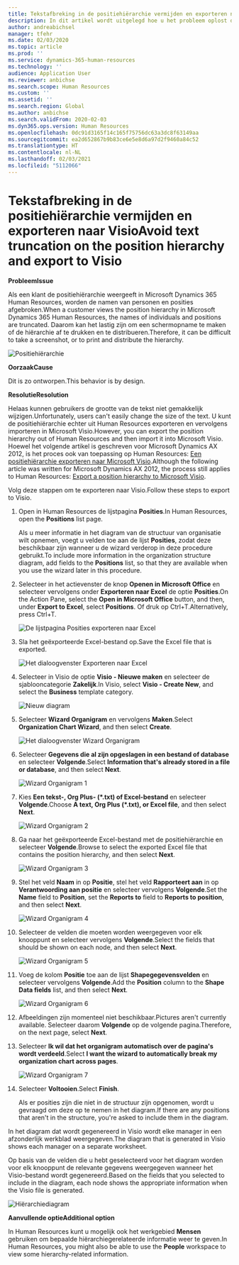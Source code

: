 ```yaml
---
title: Tekstafbreking in de positiehiërarchie vermijden en exporteren naar Visio
description: In dit artikel wordt uitgelegd hoe u het probleem oplost dat namen van personen en posities worden afgekapt wanneer klanten de positiehiërarchie weergeven in Microsoft Dynamics 365 Human Resources. Tekstafbreking kan het moeilijk maken om een schermopname te maken of de hiërarchie af te drukken.
author: andreabichsel
manager: tfehr
ms.date: 02/03/2020
ms.topic: article
ms.prod: ''
ms.service: dynamics-365-human-resources
ms.technology: ''
audience: Application User
ms.reviewer: anbichse
ms.search.scope: Human Resources
ms.custom: ''
ms.assetid: ''
ms.search.region: Global
ms.author: anbichse
ms.search.validFrom: 2020-02-03
ms.dyn365.ops.version: Human Resources
ms.openlocfilehash: 0dc91d3165f14c165f75756dc63a3dc8f63149aa
ms.sourcegitcommit: ea2d652867b9b83ce6e5e8d6a97d2f9460a84c52
ms.translationtype: HT
ms.contentlocale: nl-NL
ms.lasthandoff: 02/03/2021
ms.locfileid: "5112066"
---
```

# <a name="avoid-text-truncation-on-the-position-hierarchy-and-export-to-visio"></a><span data-ttu-id="17ee2-104">Tekstafbreking in de positiehiërarchie vermijden en exporteren naar Visio</span><span class="sxs-lookup"><span data-stu-id="17ee2-104">Avoid text truncation on the position hierarchy and export to Visio</span></span>

<span data-ttu-id="17ee2-105">**Probleem**</span><span class="sxs-lookup"><span data-stu-id="17ee2-105">**Issue**</span></span>

<span data-ttu-id="17ee2-106">Als een klant de positiehiërarchie weergeeft in Microsoft Dynamics 365 Human Resources, worden de namen van personen en posities afgebroken.</span><span class="sxs-lookup"><span data-stu-id="17ee2-106">When a customer views the position hierarchy in Microsoft Dynamics 365 Human Resources, the names of individuals and positions are truncated.</span></span> <span data-ttu-id="17ee2-107">Daarom kan het lastig zijn om een schermopname te maken of de hiërarchie af te drukken en te distribueren.</span><span class="sxs-lookup"><span data-stu-id="17ee2-107">Therefore, it can be difficult to take a screenshot, or to print and distribute the hierarchy.</span></span>

![Positiehiërarchie](media/position-h.png)

<span data-ttu-id="17ee2-109">**Oorzaak**</span><span class="sxs-lookup"><span data-stu-id="17ee2-109">**Cause**</span></span>

<span data-ttu-id="17ee2-110">Dit is zo ontworpen.</span><span class="sxs-lookup"><span data-stu-id="17ee2-110">This behavior is by design.</span></span>

<span data-ttu-id="17ee2-111">**Resolutie**</span><span class="sxs-lookup"><span data-stu-id="17ee2-111">**Resolution**</span></span>

<span data-ttu-id="17ee2-112">Helaas kunnen gebruikers de grootte van de tekst niet gemakkelijk wijzigen.</span><span class="sxs-lookup"><span data-stu-id="17ee2-112">Unfortunately, users can't easily change the size of the text.</span></span> <span data-ttu-id="17ee2-113">U kunt de positiehiërarchie echter uit Human Resources exporteren en vervolgens importeren in Microsoft Visio.</span><span class="sxs-lookup"><span data-stu-id="17ee2-113">However, you can export the position hierarchy out of Human Resources and then import it into Microsoft Visio.</span></span> <span data-ttu-id="17ee2-114">Hoewel het volgende artikel is geschreven voor Microsoft Dynamics AX 2012, is het proces ook van toepassing op Human Resources: [Een positiehiërarchie exporteren naar Microsoft Visio](https://docs.microsoft.com/dynamicsax-2012/appuser-itpro/export-a-position-hierarchy-to-microsoft-visio).</span><span class="sxs-lookup"><span data-stu-id="17ee2-114">Although the following article was written for Microsoft Dynamics AX 2012, the process still applies to Human Resources: [Export a position hierarchy to Microsoft Visio](https://docs.microsoft.com/dynamicsax-2012/appuser-itpro/export-a-position-hierarchy-to-microsoft-visio).</span></span>

<span data-ttu-id="17ee2-115">Volg deze stappen om te exporteren naar Visio.</span><span class="sxs-lookup"><span data-stu-id="17ee2-115">Follow these steps to export to Visio.</span></span>

1. <span data-ttu-id="17ee2-116">Open in Human Resources de lijstpagina **Posities**.</span><span class="sxs-lookup"><span data-stu-id="17ee2-116">In Human Resources, open the **Positions** list page.</span></span>

    <span data-ttu-id="17ee2-117">Als u meer informatie in het diagram van de structuur van organisatie wilt opnemen, voegt u velden toe aan de lijst **Posities**, zodat deze beschikbaar zijn wanneer u de wizard verderop in deze procedure gebruikt.</span><span class="sxs-lookup"><span data-stu-id="17ee2-117">To include more information in the organization structure diagram, add fields to the **Positions** list, so that they are available when you use the wizard later in this procedure.</span></span>

2. <span data-ttu-id="17ee2-118">Selecteer in het actievenster de knop **Openen in Microsoft Office** en selecteer vervolgens onder **Exporteren naar Excel** de optie **Posities**.</span><span class="sxs-lookup"><span data-stu-id="17ee2-118">On the Action Pane, select the **Open in Microsoft Office** button, and then, under **Export to Excel**, select **Positions**.</span></span> <span data-ttu-id="17ee2-119">Of druk op Ctrl+T.</span><span class="sxs-lookup"><span data-stu-id="17ee2-119">Alternatively, press Ctrl+T.</span></span>

    ![De lijstpagina Posities exporteren naar Excel](media/org-admin.png)

3. <span data-ttu-id="17ee2-121">Sla het geëxporteerde Excel-bestand op.</span><span class="sxs-lookup"><span data-stu-id="17ee2-121">Save the Excel file that is exported.</span></span>

    ![Het dialoogvenster Exporteren naar Excel](media/export-excel.png)

4. <span data-ttu-id="17ee2-123">Selecteer in Visio de optie **Visio - Nieuwe maken** en selecteer de sjablooncategorie **Zakelijk**.</span><span class="sxs-lookup"><span data-stu-id="17ee2-123">In Visio, select **Visio - Create New**, and select the **Business** template category.</span></span>

    ![Nieuw diagram](media/new.png)

5. <span data-ttu-id="17ee2-125">Selecteer **Wizard Organigram** en vervolgens **Maken**.</span><span class="sxs-lookup"><span data-stu-id="17ee2-125">Select **Organization Chart Wizard**, and then select **Create**.</span></span>

    ![Het dialoogvenster Wizard Organigram](media/orgchart-wizard.png)

6. <span data-ttu-id="17ee2-127">Selecteer **Gegevens die al zijn opgeslagen in een bestand of database** en selecteer **Volgende**.</span><span class="sxs-lookup"><span data-stu-id="17ee2-127">Select **Information that's already stored in a file or database**, and then select **Next**.</span></span>

    ![Wizard Organigram 1](media/orgchart-wizard7.png)

7. <span data-ttu-id="17ee2-129">Kies **Een tekst-, Org Plus- (\*.txt) of Excel-bestand** en selecteer **Volgende**.</span><span class="sxs-lookup"><span data-stu-id="17ee2-129">Choose **A text, Org Plus (\*.txt), or Excel file**, and then select **Next**.</span></span>

    ![Wizard Organigram 2](media/orgchart-wizard3.png)

8. <span data-ttu-id="17ee2-131">Ga naar het geëxporteerde Excel-bestand met de positiehiërarchie en selecteer **Volgende**.</span><span class="sxs-lookup"><span data-stu-id="17ee2-131">Browse to select the exported Excel file that contains the position hierarchy, and then select **Next**.</span></span>

    ![Wizard Organigram 3](media/orgchart-wizard2.png)

9. <span data-ttu-id="17ee2-133">Stel het veld **Naam** in op **Positie**, stel het veld **Rapporteert aan** in op **Verantwoording aan positie** en selecteer vervolgens **Volgende**.</span><span class="sxs-lookup"><span data-stu-id="17ee2-133">Set the **Name** field to **Position**, set the **Reports to** field to **Reports to position**, and then select **Next**.</span></span>

    ![Wizard Organigram 4](media/orgchart-wizard1.png)

10. <span data-ttu-id="17ee2-135">Selecteer de velden die moeten worden weergegeven voor elk knooppunt en selecteer vervolgens **Volgende**.</span><span class="sxs-lookup"><span data-stu-id="17ee2-135">Select the fields that should be shown on each node, and then select **Next**.</span></span>

    ![Wizard Organigram 5](media/orgchart-wizard5.png)

11. <span data-ttu-id="17ee2-137">Voeg de kolom **Positie** toe aan de lijst **Shapegegevensvelden** en selecteer vervolgens **Volgende**.</span><span class="sxs-lookup"><span data-stu-id="17ee2-137">Add the **Position** column to the **Shape Data fields** list, and then select **Next**.</span></span>

    ![Wizard Organigram 6](media/orgchart-wizard6.png)

12. <span data-ttu-id="17ee2-139">Afbeeldingen zijn momenteel niet beschikbaar.</span><span class="sxs-lookup"><span data-stu-id="17ee2-139">Pictures aren't currently available.</span></span> <span data-ttu-id="17ee2-140">Selecteer daarom **Volgende** op de volgende pagina.</span><span class="sxs-lookup"><span data-stu-id="17ee2-140">Therefore, on the next page, select **Next**.</span></span>
13. <span data-ttu-id="17ee2-141">Selecteer **Ik wil dat het organigram automatisch over de pagina's wordt verdeeld**.</span><span class="sxs-lookup"><span data-stu-id="17ee2-141">Select **I want the wizard to automatically break my organization chart across pages**.</span></span>

    ![Wizard Organigram 7](media/orgchart-wizard4.png)

14. <span data-ttu-id="17ee2-143">Selecteer **Voltooien**.</span><span class="sxs-lookup"><span data-stu-id="17ee2-143">Select **Finish**.</span></span>

    <span data-ttu-id="17ee2-144">Als er posities zijn die niet in de structuur zijn opgenomen, wordt u gevraagd om deze op te nemen in het diagram.</span><span class="sxs-lookup"><span data-stu-id="17ee2-144">If there are any positions that aren't in the structure, you're asked to include them in the diagram.</span></span>

<span data-ttu-id="17ee2-145">In het diagram dat wordt gegenereerd in Visio wordt elke manager in een afzonderlijk werkblad weergegeven.</span><span class="sxs-lookup"><span data-stu-id="17ee2-145">The diagram that is generated in Visio shows each manager on a separate worksheet.</span></span>

<span data-ttu-id="17ee2-146">Op basis van de velden die u hebt geselecteerd voor het diagram worden voor elk knooppunt de relevante gegevens weergegeven wanneer het Visio-bestand wordt gegenereerd.</span><span class="sxs-lookup"><span data-stu-id="17ee2-146">Based on the fields that you selected to include in the diagram, each node shows the appropriate information when the Visio file is generated.</span></span>

![Hiërarchiediagram](media/hierarchy.png)

<span data-ttu-id="17ee2-148">**Aanvullende optie**</span><span class="sxs-lookup"><span data-stu-id="17ee2-148">**Additional option**</span></span>

<span data-ttu-id="17ee2-149">In Human Resources kunt u mogelijk ook het werkgebied **Mensen** gebruiken om bepaalde hiërarchiegerelateerde informatie weer te geven.</span><span class="sxs-lookup"><span data-stu-id="17ee2-149">In Human Resources, you might also be able to use the **People** workspace to view some hierarchy-related information.</span></span>
